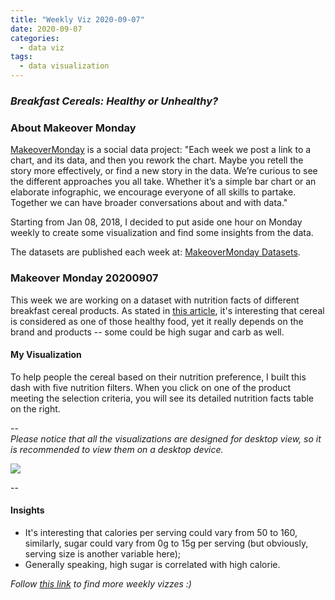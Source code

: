 ```yaml
---
title: "Weekly Viz 2020-09-07"
date: 2020-09-07
categories:
  - data viz
tags:
  - data visualization
---
```


### *Breakfast Cereals: Healthy or Unhealthy?*


### About Makeover Monday

[MakeoverMonday](http://www.makeovermonday.co.uk/) is a social data project:
"Each week we post a link to a chart, and its data, and then you rework the chart.
Maybe you retell the story more effectively, or find a new story in the data.
We’re curious to see the different approaches you all take. Whether it’s a simple bar chart or an elaborate infographic, we encourage everyone of all skills to partake.
Together we can have broader conversations about and with data."

Starting from Jan 08, 2018, I decided to put aside one hour on Monday weekly to create some visualization and find some insights from the data.

The datasets are published each week at: [MakeoverMonday Datasets](http://www.makeovermonday.co.uk/data/).

### Makeover Monday 20200907

This week we are working on a dataset with nutrition facts of different breakfast cereal products. As stated in [this article](https://www.healthline.com/nutrition/are-breakfast-cereals-healthy), it's interesting that cereal is considered as one of those healthy food, yet it really depends on the brand and products -- some could be high sugar and carb as well.  

#### My Visualization

To help people the cereal based on their nutrition preference, I built this dash with five nutrition filters. When you click on one of the product meeting the selection criteria, you will see its detailed nutrition facts table on the right.     

--  
*Please notice that all the visualizations are designed for desktop view, so it is recommended to view them on a desktop device.*  

<div class='tableauPlaceholder' id='viz1599527074447' style='position: relative'>
<noscript><a href='#'>
  <img alt=' ' src='https:&#47;&#47;public.tableau.com&#47;static&#47;images&#47;Ma&#47;MakeOverMonday2020907CerealNutritionFacts&#47;CerealNutritionFacts&#47;1_rss.png' style='border: none' />
</a></noscript>
<object class='tableauViz'  style='display:none;'>
  <param name='host_url' value='https%3A%2F%2Fpublic.tableau.com%2F' />
  <param name='embed_code_version' value='3' />
  <param name='site_root' value='' />
  <param name='name' value='MakeOverMonday2020907CerealNutritionFacts&#47;CerealNutritionFacts' />
  <param name='tabs' value='no' />
  <param name='toolbar' value='yes' />
  <param name='static_image' value='https:&#47;&#47;public.tableau.com&#47;static&#47;images&#47;Ma&#47;MakeOverMonday2020907CerealNutritionFacts&#47;CerealNutritionFacts&#47;1.png' />
  <param name='animate_transition' value='yes' />
  <param name='display_static_image' value='yes' />
  <param name='display_spinner' value='yes' />
  <param name='display_overlay' value='yes' />
  <param name='display_count' value='yes' />
  <param name='language' value='en' />
  <param name='filter' value='publish=yes' />
</object></div>            
<script type='text/javascript'>     
  var divElement = document.getElementById('viz1599527074447');   
  var vizElement = divElement.getElementsByTagName('object')[0];           
  if ( divElement.offsetWidth > 800 ) { vizElement.style.width='800px';vizElement.style.height='627px';} else if ( divElement.offsetWidth > 500 ) { vizElement.style.width='800px';vizElement.style.height='627px';} else { vizElement.style.width='100%';vizElement.style.height='1277px';}       
  var scriptElement = document.createElement('script');                 
  scriptElement.src = 'https://public.tableau.com/javascripts/api/viz_v1.js';         
  vizElement.parentNode.insertBefore(scriptElement, vizElement);            
</script>
  
  
--  

#### Insights
* It's interesting that calories per serving could vary from 50 to 160, similarly, sugar could vary from 0g to 15g per serving (but obviously, serving size is another variable here);  
* Generally speaking, high sugar is correlated with high calorie.  


*Follow [this link](https://yudong-94.github.io/personal-website/project/MakeOverMonday2020/) to find more weekly vizzes :)*